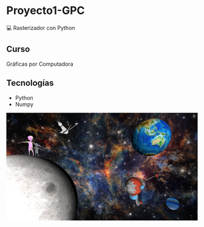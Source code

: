 # Proyecto1-GPC
💻 Rasterizador con Python
## Curso
Gráficas por Computadora
## Tecnologías
- Python
- Numpy

![Image text](https://github.com/carrillo21108/Proyecto1-GPC/blob/main/resultado.png)
